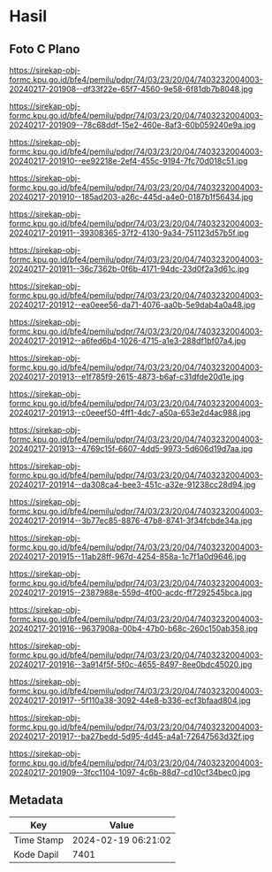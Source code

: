# Hasil

## Foto C Plano

https://sirekap-obj-formc.kpu.go.id/bfe4/pemilu/pdpr/74/03/23/20/04/7403232004003-20240217-201908--df33f22e-65f7-4560-9e58-6f81db7b8048.jpg

https://sirekap-obj-formc.kpu.go.id/bfe4/pemilu/pdpr/74/03/23/20/04/7403232004003-20240217-201909--78c68ddf-15e2-460e-8af3-60b059240e9a.jpg

https://sirekap-obj-formc.kpu.go.id/bfe4/pemilu/pdpr/74/03/23/20/04/7403232004003-20240217-201910--ee92218e-2ef4-455c-9194-7fc70d018c51.jpg

https://sirekap-obj-formc.kpu.go.id/bfe4/pemilu/pdpr/74/03/23/20/04/7403232004003-20240217-201910--185ad203-a26c-445d-a4e0-0187b1f56434.jpg

https://sirekap-obj-formc.kpu.go.id/bfe4/pemilu/pdpr/74/03/23/20/04/7403232004003-20240217-201911--39308365-37f2-4130-9a34-751123d57b5f.jpg

https://sirekap-obj-formc.kpu.go.id/bfe4/pemilu/pdpr/74/03/23/20/04/7403232004003-20240217-201911--36c7362b-0f6b-4171-94dc-23d0f2a3d61c.jpg

https://sirekap-obj-formc.kpu.go.id/bfe4/pemilu/pdpr/74/03/23/20/04/7403232004003-20240217-201912--ea0eee56-da71-4076-aa0b-5e9dab4a0a48.jpg

https://sirekap-obj-formc.kpu.go.id/bfe4/pemilu/pdpr/74/03/23/20/04/7403232004003-20240217-201912--a6fed6b4-1026-4715-a1e3-288df1bf07a4.jpg

https://sirekap-obj-formc.kpu.go.id/bfe4/pemilu/pdpr/74/03/23/20/04/7403232004003-20240217-201913--e1f785f9-2615-4873-b6af-c31dfde20d1e.jpg

https://sirekap-obj-formc.kpu.go.id/bfe4/pemilu/pdpr/74/03/23/20/04/7403232004003-20240217-201913--c0eeef50-4ff1-4dc7-a50a-653e2d4ac988.jpg

https://sirekap-obj-formc.kpu.go.id/bfe4/pemilu/pdpr/74/03/23/20/04/7403232004003-20240217-201913--4769c15f-6607-4dd5-9973-5d606d19d7aa.jpg

https://sirekap-obj-formc.kpu.go.id/bfe4/pemilu/pdpr/74/03/23/20/04/7403232004003-20240217-201914--da308ca4-bee3-451c-a32e-91238cc28d94.jpg

https://sirekap-obj-formc.kpu.go.id/bfe4/pemilu/pdpr/74/03/23/20/04/7403232004003-20240217-201914--3b77ec85-8876-47b8-8741-3f34fcbde34a.jpg

https://sirekap-obj-formc.kpu.go.id/bfe4/pemilu/pdpr/74/03/23/20/04/7403232004003-20240217-201915--11ab28ff-967d-4254-858a-1c7f1a0d9646.jpg

https://sirekap-obj-formc.kpu.go.id/bfe4/pemilu/pdpr/74/03/23/20/04/7403232004003-20240217-201915--2387988e-559d-4f00-acdc-ff7292545bca.jpg

https://sirekap-obj-formc.kpu.go.id/bfe4/pemilu/pdpr/74/03/23/20/04/7403232004003-20240217-201916--9637908a-00b4-47b0-b68c-260c150ab358.jpg

https://sirekap-obj-formc.kpu.go.id/bfe4/pemilu/pdpr/74/03/23/20/04/7403232004003-20240217-201916--3a914f5f-5f0c-4655-8497-8ee0bdc45020.jpg

https://sirekap-obj-formc.kpu.go.id/bfe4/pemilu/pdpr/74/03/23/20/04/7403232004003-20240217-201917--5f110a38-3092-44e8-b336-ecf3bfaad804.jpg

https://sirekap-obj-formc.kpu.go.id/bfe4/pemilu/pdpr/74/03/23/20/04/7403232004003-20240217-201917--ba27bedd-5d95-4d45-a4a1-72647563d32f.jpg

https://sirekap-obj-formc.kpu.go.id/bfe4/pemilu/pdpr/74/03/23/20/04/7403232004003-20240217-201909--3fcc1104-1097-4c6b-88d7-cd10cf34bec0.jpg


## Metadata

| Key        | Value               |
| ---------- | ------------------- |
| Time Stamp | 2024-02-19 06:21:02 |
| Kode Dapil | 7401                |



